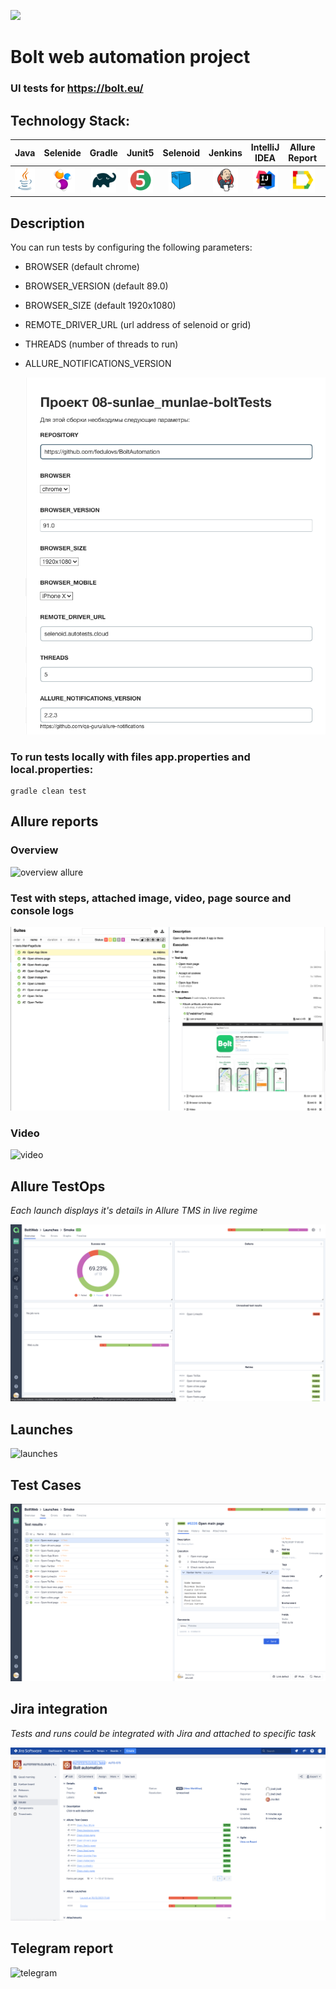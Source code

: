 <code><img height="100" src="https://upload.wikimedia.org/wikipedia/commons/thumb/1/17/Bolt_logo.png/200px-Bolt_logo.png"></code>

# Bolt web automation project
### UI tests for https://bolt.eu/
## Technology Stack:

| Java | Selenide | Gradle | Junit5 | Selenoid | Jenkins | IntelliJ IDEA | Allure Report | Allure Testops | Telegram |
|:------:|:----:|:------:|:------:|:--------:|:--------:|:-------------:|:---------:|:---------:|:--------:|
| <img src="images/JAVA.svg" width="40" height="40"> | <img src="images/Selenide.svg" width="40" height="40"> | <img src="images/Gradle.svg" width="40" height="40"> | <img src="images/Junit5.svg" width="40" height="40"> | <img src="images/Selenoid.svg" width="40" height="40"> | <img src="images/Jenkins.svg" width="40" height="40"> | <img src="images/IDEA.svg" width="40" height="40"> | <img src="images/Allure Report.svg" width="40" height="40"> | <img src="images/AllureTestops.svg" width="40" height="40"> | <img src="images/Telegram.svg" width="40" height="40"> |

## Description

You can run tests by configuring the following parameters:

* BROWSER (default chrome)
* BROWSER_VERSION (default 89.0)
* BROWSER_SIZE (default 1920x1080)
* REMOTE_DRIVER_URL (url address of selenoid or grid)
* THREADS (number of threads to run)
* ALLURE_NOTIFICATIONS_VERSION

  ![Parametrised build](./images/JenkinsJob.png)

### To run tests locally with files app.properties and local.properties:

```
gradle clean test 
```

## Allure reports

### Overview

![overview allure](./img/allure-demo.png)

### Test with steps, attached image, video, page source and console logs

![selenoid_screen](./images/AllureReport.png)

### Video

![video](./img/demo.gif)

## Allure TestOps

_Each launch displays it's details in Allure TMS in live regime_

![allure testops runs](./images/AllureTestopsRuns.png)

## Launches

![launches](./img/launches-demo.png)

## Test Cases

![allure testops](./images/AllureTestops.png)

## Jira integration

_Tests and runs could be integrated with Jira and attached to specific task_

![jira](./images/Jira.png)

## Telegram report

![telegram](./img/telegram-demo.png)

